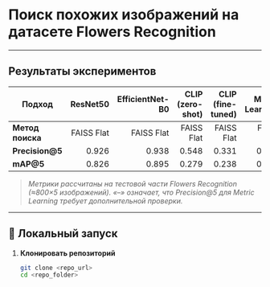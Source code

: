 # Поиск похожих изображений на датасете Flowers Recognition

---
## Результаты экспериментов

| Подход                  | ResNet50 | EfficientNet-B0 | CLIP (zero-shot) | CLIP (fine-tuned) | Metric Learning | DINOv2 |
|-------------------------|---------:|----------------:|-----------------:|------------------:|----------------:|--------:|
| **Метод поиска**        | FAISS Flat | FAISS Flat    | FAISS Flat       | FAISS Flat        | FAISS Flat      | FAISS Flat |
| **Precision@5**         | 0.926    | 0.938           | 0.548            | 0.331             | 0.903             | 0.974   |
| **mAP@5**               | 0.826    | 0.895           | 0.279            | 0.238             | 0.835           | 0.869   |

> *Метрики рассчитаны на тестовой части Flowers Recognition (≈800×5 изображений). «–» означает, что Precision@5 для Metric Learning требует дополнительной проверки.*

---

## 🚀 Локальный запуск

1. **Клонировать репозиторий**  
   ```bash
   git clone <repo_url>
   cd <repo_folder>